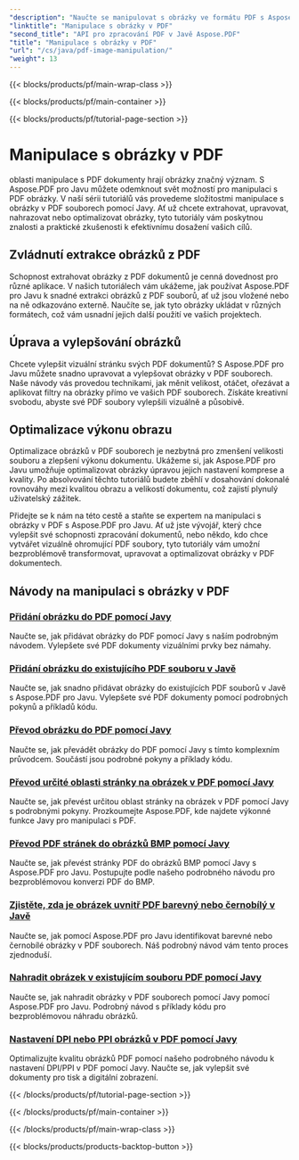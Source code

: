 ```yaml
---
"description": "Naučte se manipulovat s obrázky ve formátu PDF s Aspose.PDF pro Javu. Transformujte, upravujte a optimalizujte obrázky ve vašich dokumentech PDF bez námahy."
"linktitle": "Manipulace s obrázky v PDF"
"second_title": "API pro zpracování PDF v Javě Aspose.PDF"
"title": "Manipulace s obrázky v PDF"
"url": "/cs/java/pdf-image-manipulation/"
"weight": 13
---
```


{{< blocks/products/pf/main-wrap-class >}}

{{< blocks/products/pf/main-container >}}

{{< blocks/products/pf/tutorial-page-section >}}

# Manipulace s obrázky v PDF


oblasti manipulace s PDF dokumenty hrají obrázky značný význam. S Aspose.PDF pro Javu můžete odemknout svět možností pro manipulaci s PDF obrázky. V naší sérii tutoriálů vás provedeme složitostmi manipulace s obrázky v PDF souborech pomocí Javy. Ať už chcete extrahovat, upravovat, nahrazovat nebo optimalizovat obrázky, tyto tutoriály vám poskytnou znalosti a praktické zkušenosti k efektivnímu dosažení vašich cílů.

## Zvládnutí extrakce obrázků z PDF

Schopnost extrahovat obrázky z PDF dokumentů je cenná dovednost pro různé aplikace. V našich tutoriálech vám ukážeme, jak používat Aspose.PDF pro Javu k snadné extrakci obrázků z PDF souborů, ať už jsou vložené nebo na ně odkazováno externě. Naučíte se, jak tyto obrázky ukládat v různých formátech, což vám usnadní jejich další použití ve vašich projektech.

## Úprava a vylepšování obrázků

Chcete vylepšit vizuální stránku svých PDF dokumentů? S Aspose.PDF pro Javu můžete snadno upravovat a vylepšovat obrázky v PDF souborech. Naše návody vás provedou technikami, jak měnit velikost, otáčet, ořezávat a aplikovat filtry na obrázky přímo ve vašich PDF souborech. Získáte kreativní svobodu, abyste své PDF soubory vylepšili vizuálně a působivě.

## Optimalizace výkonu obrazu

Optimalizace obrázků v PDF souborech je nezbytná pro zmenšení velikosti souboru a zlepšení výkonu dokumentu. Ukážeme si, jak Aspose.PDF pro Javu umožňuje optimalizovat obrázky úpravou jejich nastavení komprese a kvality. Po absolvování těchto tutoriálů budete zběhlí v dosahování dokonalé rovnováhy mezi kvalitou obrazu a velikostí dokumentu, což zajistí plynulý uživatelský zážitek.

Přidejte se k nám na této cestě a staňte se expertem na manipulaci s obrázky v PDF s Aspose.PDF pro Javu. Ať už jste vývojář, který chce vylepšit své schopnosti zpracování dokumentů, nebo někdo, kdo chce vytvářet vizuálně ohromující PDF soubory, tyto tutoriály vám umožní bezproblémově transformovat, upravovat a optimalizovat obrázky v PDF dokumentech.

## Návody na manipulaci s obrázky v PDF
### [Přidání obrázku do PDF pomocí Javy](./add-image-to-pdf-using-java/)
Naučte se, jak přidávat obrázky do PDF pomocí Javy s naším podrobným návodem. Vylepšete své PDF dokumenty vizuálními prvky bez námahy.
### [Přidání obrázku do existujícího PDF souboru v Javě](./add-image-to-an-existing-pdf-file-in-java/)
Naučte se, jak snadno přidávat obrázky do existujících PDF souborů v Javě s Aspose.PDF pro Javu. Vylepšete své PDF dokumenty pomocí podrobných pokynů a příkladů kódu.
### [Převod obrázku do PDF pomocí Javy](./convert-an-image-to-pdf-using-java/)
Naučte se, jak převádět obrázky do PDF pomocí Javy s tímto komplexním průvodcem. Součástí jsou podrobné pokyny a příklady kódu.
### [Převod určité oblasti stránky na obrázek v PDF pomocí Javy](./convert-particular-page-region-to-image-in-pdf-using-java/)
Naučte se, jak převést určitou oblast stránky na obrázek v PDF pomocí Javy s podrobnými pokyny. Prozkoumejte Aspose.PDF, kde najdete výkonné funkce Javy pro manipulaci s PDF.
### [Převod PDF stránek do obrázků BMP pomocí Javy](./convert-pdf-pages-to-bmp-image-using-java/)
Naučte se, jak převést stránky PDF do obrázků BMP pomocí Javy s Aspose.PDF pro Javu. Postupujte podle našeho podrobného návodu pro bezproblémovou konverzi PDF do BMP.
### [Zjistěte, zda je obrázek uvnitř PDF barevný nebo černobílý v Javě](./identify-if-image-inside-pdf-is-colored-or-black-and-white-in-java/)
Naučte se, jak pomocí Aspose.PDF pro Javu identifikovat barevné nebo černobílé obrázky v PDF souborech. Náš podrobný návod vám tento proces zjednoduší.
### [Nahradit obrázek v existujícím souboru PDF pomocí Javy](./replace-image-in-existing-pdf-file-using-java/)
Naučte se, jak nahradit obrázky v PDF souborech pomocí Javy pomocí Aspose.PDF pro Javu. Podrobný návod s příklady kódu pro bezproblémovou náhradu obrázků.
### [Nastavení DPI nebo PPI obrázků v PDF pomocí Javy](./setting-dpi-or-ppi-of-images-in-pdf-using-java/)
Optimalizujte kvalitu obrázků PDF pomocí našeho podrobného návodu k nastavení DPI/PPI v PDF pomocí Javy. Naučte se, jak vylepšit své dokumenty pro tisk a digitální zobrazení.

{{< /blocks/products/pf/tutorial-page-section >}}

{{< /blocks/products/pf/main-container >}}

{{< /blocks/products/pf/main-wrap-class >}}

{{< blocks/products/products-backtop-button >}}
